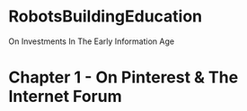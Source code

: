 # RobotsBuildingEducation
On Investments In The Early Information Age

# Chapter 1 - On Pinterest & The Internet Forum
